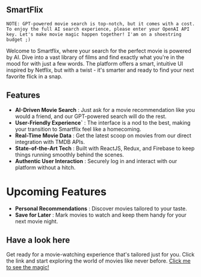 ## SmartFlix

`NOTE: GPT-powered movie search is top-notch, but it comes with a cost. To enjoy the full AI search experience, please enter your OpenAI API key. Let's make movie magic happen together! I'am on a shoestring budget ;)
`

Welcome to Smartflix, where your search for the perfect movie is powered by AI. Dive into a vast library of films and find exactly what you're in the mood for with just a few words. The platform offers a smart, intuitive UI inspired by Netflix, but with a twist - it's smarter and ready to find your next favorite flick in a snap.

## Features

- **AI-Driven Movie Search** : Just ask for a movie recommendation like you would a friend, and our GPT-powered search will do the rest.
- **User-Friendly Experience`** : The interface is a nod to the best, making your transition to Smartflix feel like a homecoming.
- **Real-Time Movie Data** : Get the latest scoop on movies from our direct integration with TMDB APIs.
- **State-of-the-Art Tech** : Built with ReactJS, Redux, and Firebase to keep things running smoothly behind the scenes.
- **Authentic User Interaction** : Securely log in and interact with our platform without a hitch.

# Upcoming Features
- **Personal Recommendations** : Discover movies tailored to your taste.
- **Save for Later** : Mark movies to watch and keep them handy for your next movie night.

## Have a look here 
Get ready for a movie-watching experience that's tailored just for you. Click the link and start exploring the world of movies like never before.
[Click me to see the magic!](https://smartflix-tau.vercel.app/)
